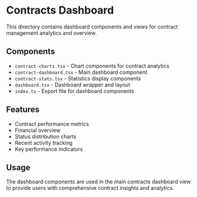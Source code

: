 # Contracts Dashboard

This directory contains dashboard components and views for contract management analytics and overview.

## Components

- `contract-charts.tsx` - Chart components for contract analytics
- `contract-dashboard.tsx` - Main dashboard component
- `contract-stats.tsx` - Statistics display components
- `dashboard.tsx` - Dashboard wrapper and layout
- `index.ts` - Export file for dashboard components

## Features

- Contract performance metrics
- Financial overview
- Status distribution charts
- Recent activity tracking
- Key performance indicators

## Usage

The dashboard components are used in the main contracts dashboard view to provide users with comprehensive contract insights and analytics.
